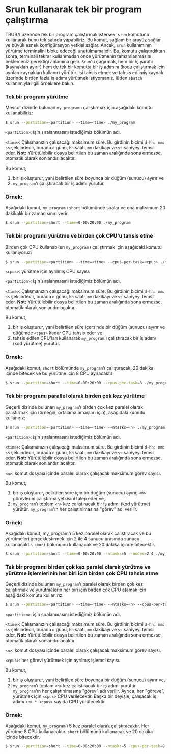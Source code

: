 # Srun kullanarak tek bir program çalıştırma

TRUBA üzerinde tek bir program çalıştırmak istersek, `srun` komutunu kullanarak bunu tek satırda yapabiliriz. Bu komut, sağlam bir arayüz sağlar ve büyük esnek konfigürasyon yetkisi sağlar. Ancak, `srun` kullanımının yürütme terminalini bloke edeceği unutulmamalıdır. Bu, komutu çalıştırdıktan sonra, terminali tekrar kullanmadan önce yürütmenin tamamlanmasını beklemeniz gerektiği anlamına gelir. `Srun`'u çağırmak, hem bir iş yaratır (kaynakları ayırır) hem de tek bir komutta bir iş adımını (kodu çalıştırmak için ayrılan kaynakları kullanır) yürütür. İşi tahsis etmek ve tahsis edilmiş kaynak üzerinde birden fazla iş adımı yürütmek istiyorsanız, lütfen `sbatch` kullanımıyla ilgili örneklere bakın.

### Tek bir program yürütme

Mevcut dizinde bulunan `my_program` ı çalıştırmak için aşağıdaki komutu kullanabiliriz:

```bash
$ srun --partition=<partition> --time=<time> ./my_program
```

`<partition>`:  işin sıralanmasını istediğimiz bölümün adı.

`<time>`: Çalışmanızın çalışacağı maksimum süre. Bu girdinin biçimi `d-hh: mm: ss` şeklindedir, burada `d` günü, `hh` saati, `mm` dakikayı ve `ss` saniyeyi temsil eder. **Not:** Yürütülebilir dosya belirtilen bu zaman aralığında sona ermezse, otomatik olarak sonlandırılacaktır.

Bu komut;

1. bir iş oluşturur, yani belirtilen süre boyunca bir düğüm (sunucu) ayırır ve
2. `my_program`'ı çalıştıracak bir iş adımı yürütür.

### Örnek:

Aşağıdaki komut, `my_program` ı `short` bölümünde sıralar ve ona maksimum 20 dakikalık bir zaman sınırı verir.

```bash
$ srun --partition=short --time=0-00:20:00 ./my_program
```

### Tek bir programı yürütme ve birden çok CPU'u tahsis etme

Birden çok CPU kullanabilen `my_program` ı çalıştırmak için aşağıdaki komutu kullanıyoruz:

```bash
$ srun --partition=<partition> --time=<time> --cpus-per-task=<cpus> ./my_program
```

`<cpus>`: yürütme için ayrılmış CPU sayısı.

`<partition>`: işin sıralanmasını istediğimiz bölümün adı.

`<time>`: Çalışmanızın çalışacağı maksimum süre. Bu girdinin biçimi `d-hh: mm: ss` şeklindedir, burada `d` günü, `hh` saati, `mm` dakikayı ve `ss` saniyeyi temsil eder. **Not:** Yürütülebilir dosya belirtilen bu zaman aralığında sona ermezse, otomatik olarak sonlandırılacaktır.

Bu komut,

1. bir iş oluşturur, yani belirtilen süre içersinde bir düğüm (sunucu) ayırır ve düğümde `<cpus>` kadar CPU tahsis eder ve
2. tahsis edilen CPU'ları kullanarak `my_program`'ı çalıştıracak bir iş adımı (kod yürütme) yürütür.

### Örnek:

Aşağıdaki komut, `short` bölümünde `my_program`'ı çalıştıracak, 20 dakika içinde bitecek ve bu yürütme için 8 CPU ayıracaktır:

```bash
$ srun --partition=short --time=0-00:20:00 --cpus-per-task=8 ./my_program
```

### Tek bir programı parallel olarak birden çok kez yürütme

Geçerli dizinde bulunan `my_program`'ı birden çok kez paralel olarak çalıştırmak için (örneğin, ortalama amaçları için), aşağıdaki komutu kullanırız:

```bash
$ srun --partition=<partition> --time=<time> --ntasks=<n> ./my_program
```

`<partition>`: işin sıralanmasını istediğimiz bölümün adı.

`<time>`: Çalışmanızın çalışacağı maksimum süre. Bu girdinin biçimi `d-hh: mm: ss` şeklindedir, burada `d` günü, `hh` saati, `mm` dakikayı ve `ss` saniyeyi temsil eder. **Not:** Yürütülebilir dosya belirtilen bu zaman aralığında sona ermezse, otomatik olarak sonlandırılacaktır.

`<n>`: komut dosyası içinde paralel olarak çalışacak maksimum görev sayısı.

Bu komut,

1. bir iş oluşturur, belirtilen süre için bir düğüm (sunucu) ayırır, `<n>` görevlerini çalıştırma yetkisini talep eder ve,
2. `my_program`'ı toplam `<n>` kez çalıştıracak bir iş adımı (kod yürütme) yürütür. `my_program`'ın her çalıştırılmasına "görev" adı verilir.

### Örnek:

Aşağıdaki komut, my_program'ı 5 kez paralel olarak çalıştıracak ve bu yürütmeleri gerçekleştirmek için 2 ile 4 sunucu arasında sunucu kullanacaktır. `short` bölümünü kullanacak ve 20 dakika içinde bitecektir.

```bash
$ srun --partition=short --time=0-00:20:00 --ntasks=5 --nodes=2-4 ./my_program
```

### Tek bir programı birden çok kez paralel olarak yürütme ve yürütme işlemlerinin her biri için birden çok CPU tahsis etme

Geçerli dizinde bulunan `my_program`'ı paralel olarak birden çok kez çalıştırmak ve yürütmelerin her biri için birden çok CPU atamak için aşağıdaki komutu kullanırız:

```bash
$ srun --partition=<partition> --time=<time> --ntasks=<n> --cpus-per-task=<cpus> ./my_program
```

`<partition>`: işin sıralanmasını istediğimiz bölümün adı.

`<time>`: Çalışmanızın çalışacağı maksimum süre. Bu girdinin biçimi `d-hh: mm: ss` şeklindedir, burada `d` günü, `hh` saati, `mm` dakikayı ve `ss` saniyeyi temsil eder. **Not:** Yürütülebilir dosya belirtilen bu zaman aralığında sona ermezse, otomatik olarak sonlandırılacaktır.

`<n>`: komut dosyası içinde paralel olarak çalışacak maksimum görev sayısı.

`<cpus>`: her görevi yürütmek için ayrılmış işlemci sayısı.

Bu komut,

1. bir iş oluşturur, yani belirtilen süre boyunca bir düğüm (sunucu) ayırır ve,
2. `my_program`'ı toplam `<n>` kez çalıştıracak bir iş adımı yürütür. `my_program`'ın her çalıştırılmasına "görev" adı verilir. Ayrıca, her "göreve", yürütmek için `<cpus>` CPU verilecektir. Başka bir deyişle, çalışacak iş adımı `<n> * <cpus>` sayıda CPU yürütecektir.

### Örnek:

Aşağıdaki komut, `my_program`'ı 5 kez paralel olarak çalıştıracaktır. Her yürütme 8 CPU kullanacaktır. `short` bölümünü kullanacak ve 20 dakika içinde bitecektir.

```bash
$ srun --partition=short --time=0-00:20:00 --ntasks=5 -cpus-per-task=8 ./my_program
```